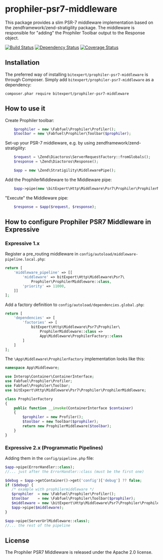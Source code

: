 # prophiler-psr7-middleware
This package provides a slim PSR-7 middleware implementation based on the zendframework/zend-stratigility package. The
middleware is responsible for "adding" the Prophiler Toolbar output to the Response object.

[![Build Status](https://travis-ci.org/bitExpert/prophiler-psr7-middleware.svg?branch=master)](https://travis-ci.org/bitExpert/prophiler-psr7-middleware)
[![Dependency Status](https://www.versioneye.com/user/projects/57d9b52c712966004c0191a1/badge.svg?style=flat-square)](https://www.versioneye.com/user/projects/57d9b52c712966004c0191a1)
[![Coverage Status](https://coveralls.io/repos/github/bitExpert/prophiler-psr7-middleware/badge.svg?branch=master)](https://coveralls.io/github/bitExpert/prophiler-psr7-middleware?branch=master)

## Installation

The preferred way of installing `bitexpert/prophiler-psr7-middleware` is through Composer. Simply add 
`bitexpert/prophiler-psr7-middleware` as a dependency:

```
composer.phar require bitexpert/prophiler-psr7-middleware
```

## How to use it

Create Prophiler toolbar:

```php
    $prophiler = new \Fabfuel\Prophiler\Profiler();
    $toolbar = new \Fabfuel\Prophiler\Toolbar($prophiler);
```

Set-up your PSR-7 middleware, e.g. by using zendframework/zend-stratigility:

```php
    $request = \Zend\Diactoros\ServerRequestFactory::fromGlobals();
    $response = \Zend\Diactoros\Response();

    $app = new \Zend\Stratigility\MiddlewarePipe();
```

Add the ProphilerMiddleware to the Middleware pipe:

```php
    $app->pipe(new \bitExpert\Http\Middleware\Psr7\Prophiler\ProphilerMiddleware($toolbar));
```
"Execute" the Middleware pipe:

```php
    $response = $app($request, $response);
```

## How to configure Prophiler PSR7 Middleware in Expressive

### Expressive 1.x

Register a pre_routing middleware in `config/autoload/middleware-pipeline.local.php`:

```php
return [
    'middleware_pipeline' => [[
        'middleware' => bitExpert\Http\Middleware\Psr7\
            Prophiler\ProphilerMiddleware::class,
        'priority' => 11000,
    ]]
];
```

Add a factory definition to `config/autoload/dependencies.global.php`:

```php
return [
    'dependencies' => [
        'factories' => [
            bitExpert\Http\Middleware\Psr7\Prophiler\
                ProphilerMiddleware::class =>
                App\Middleware\ProphilerFactory::class
        ]
    ]
];
```

The `\App\Middleware\ProphilerFactory` implementation looks like this:

```php
namespace App\Middleware;

use Interop\Container\ContainerInterface;
use Fabfuel\Prophiler\Profiler;
use Fabfuel\Prophiler\Toolbar;
use bitExpert\Http\Middleware\Psr7\Prophiler\ProphilerMiddleware;

class ProphilerFactory
{
    public function __invoke(ContainerInterface $container)
    {
        $prophiler = new Profiler();
        $toolbar = new Toolbar($prophiler);
        return new ProphilerMiddleware($toolbar);
    }
}
```

### Expressive 2.x (Programmatic Pipelines)

Adding them in the `config/pipeline.php` file:

```php
$app->pipe(ErrorHandler::class);
//... just after the ErrorHandler::class (must be the first one)

$debug = $app->getContainer()->get('config')['debug'] ?? false;
if ($debug) {
   /* example with prophilermiddleware */
   $prophiler  = new \Fabfuel\Prophiler\Profiler();
   $toolbar    = new \Fabfuel\Prophiler\Toolbar($prophiler);
   $middleware = new \bitExpert\Http\Middleware\Psr7\Prophiler\ProphilerMiddleware($toolbar);
   $app->pipe($middleware);
}

$app->pipe(ServerUrlMiddleware::class);
//... the rest of the pipeline
```

## License

The Prophiler PSR7 Middleware is released under the Apache 2.0 license.
